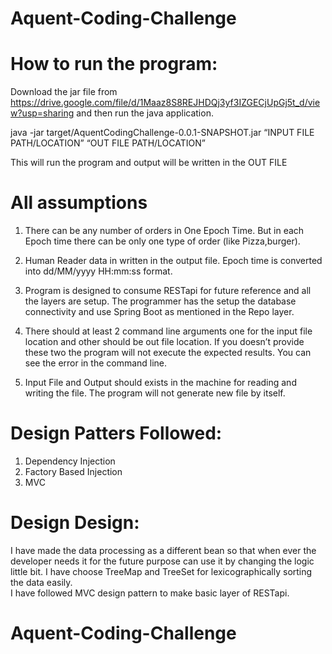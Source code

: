 # Aquent-Coding-Challenge

# How to run the program:
Download the jar file from https://drive.google.com/file/d/1Maaz8S8REJHDQj3yf3IZGECjUpGj5t_d/view?usp=sharing and then run the java application.

java -jar target/AquentCodingChallenge-0.0.1-SNAPSHOT.jar “INPUT FILE PATH/LOCATION” “OUT FILE PATH/LOCATION” 

This will run the program and output will be written in the OUT FILE 

# All assumptions
1) There can be any number of orders in One Epoch Time. But in each Epoch time there can be only one type of order (like Pizza,burger).

2) Human Reader data in written in the output file. Epoch time is converted into dd/MM/yyyy HH:mm:ss format. 

3) Program is designed to consume RESTapi for future reference and all the layers are setup. The programmer has the setup the database connectivity and use Spring Boot as mentioned in the Repo layer. 

4) There should at least 2 command line arguments one for the input file location and other should be out file location. If you doesn’t provide these two the program will not execute the expected results. You can see the error in the command line.

5) Input File and Output should exists in the machine for reading and writing the file. The program will not generate new file by itself.

# Design Patters Followed:
1) Dependency Injection
2) Factory Based Injection
3) MVC

# Design Design: 
I have made the data processing as a different bean so that when ever the developer needs it for the future purpose can use it by changing the logic little bit. 
I have choose TreeMap and TreeSet for lexicographically sorting the data easily.  
I have followed MVC design pattern to make basic layer of RESTapi.

# Aquent-Coding-Challenge
